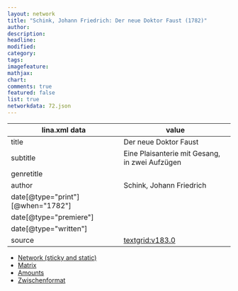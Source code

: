 ```yaml
---
layout: network
title: "Schink, Johann Friedrich: Der neue Doktor Faust (1782)"
author:
description:
headline:
modified:
category:
tags:
imagefeature: 
mathjax: 
chart: 
comments: true
featured: false
list: true
networkdata: 72.json
---
```

lina.xml data  | value
------------- | -------------
title|Der neue Doktor Faust
subtitle|Eine Plaisanterie mit Gesang, in zwei Aufzügen
genretitle|
author|Schink, Johann Friedrich
date[@type="print"][@when="1782"]|
date[@type="premiere"]|
date[@type="written"]|
source|[textgrid:v183.0](https://textgridlab.org/1.0/tgcrud-public/rest/textgrid:v183.0/data)



* [Network (sticky and static)](/network72)
* [Matrix](/matrix72)
* [Amounts](/amount72)
* [Zwischenformat](/lina72 )
